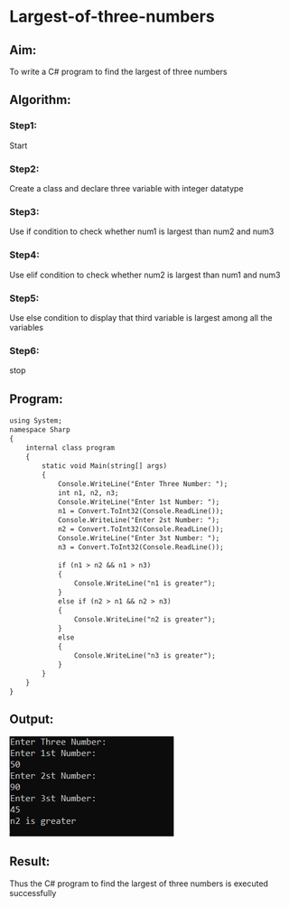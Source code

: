 # Largest-of-three-numbers
## Aim:
To write a C# program to find the largest of three numbers

## Algorithm:
### Step1: 
Start
### Step2:
Create a class and declare three variable with integer datatype
### Step3:
Use if condition to check whether num1 is largest than num2 and num3
### Step4:
Use elif condition to check whether num2 is largest than num1 and num3
### Step5:
Use else condition to display that third variable is largest among all the variables
### Step6:
stop

## Program:
```
using System;
namespace Sharp
{
    internal class program
    {
        static void Main(string[] args)
        {
            Console.WriteLine("Enter Three Number: ");
            int n1, n2, n3;
            Console.WriteLine("Enter 1st Number: ");
            n1 = Convert.ToInt32(Console.ReadLine());
            Console.WriteLine("Enter 2st Number: ");
            n2 = Convert.ToInt32(Console.ReadLine());
            Console.WriteLine("Enter 3st Number: ");
            n3 = Convert.ToInt32(Console.ReadLine());

            if (n1 > n2 && n1 > n3)
            {
                Console.WriteLine("n1 is greater");
            }
            else if (n2 > n1 && n2 > n3)
            {
                Console.WriteLine("n2 is greater");
            }
            else
            {
                Console.WriteLine("n3 is greater");
            }
        }
    }
}

```
## Output:
![output](s.png)
## Result:
Thus the C# program to find the largest of three numbers is executed successfully
